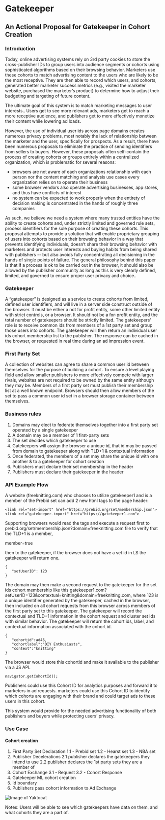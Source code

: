 # Gatekeeper

## An Actional Proposal for Gatekeeper in Cohort Creation 

### Introduction

Today, online advertising systems rely on 3rd party cookies to store the cross-publisher IDs  to group users into audience segments or cohorts using sophisticated algorithms based on their browsing behavior. Marketers use these cohorts to match advertising content to the users who are likely to be the most receptive. They are then able to record which users, and cohorts, generated better marketer success metrics (e.g., visited the marketer website, purchased the marketer’s product) to determine how to adjust their budgeting and targeting of future content.

The ultimate goal of this system is to match marketing messages to user interests.. Users get to see more relevant ads, marketers get to reach a more receptive audience, and publishers get to more effectively monetize their content while lowering ad loads.  

However, the use of individual user ids across page domains creates numerous privacy problems, most notably the lack of relationship between the marketer and the user, specifically for prospects. As a result, there have been numerous proposals to eliminate the practice of sending identifiers from sellers to buyers. However, these proposals often self-contain the process of creating cohorts or groups entirely within a centralized organization, which is problematic for several reasons:

* browsers are not aware of each organizations relationship with each person nor the content matching and analysis use cases every organization relies on to operate their business 
* some browser vendors also operate advertising businesses, app stores, and thus have conflicts of interest 
* no system can be expected to work properly when the entirety of decision making is concentrated in the hands of roughly three companies
 
As such, we believe we need a system where many trusted entities have the ability to create cohorts and, under strictly limited and governed rule sets, process identifiers for the sole purpose of creating these cohorts. This proposal attempts to provide a solution that will enable proprietary grouping of users into cohorts based on their browsing behavior in a way that prevents identifying individuals, doesn’t share their browsing behavior with marketers and protects user interests and buying habits from being shared with publishers -- but also avoids fully concentrating all decisioning in the hands of single points of failure. The general philosophy behind this paper is that if a process is ok to be carried out in the browser, it should also be allowed by the publisher community as long as this is very clearly defined, limited, and governed to ensure proper user privacy and choice..

### Gatekeeper
A “gatekeeper” is designed as a service to create cohorts from limited, defined user identifiers, and will live in a server side construct outside of the browser. It must be either a not for profit entity, some other limited entity with strict controls, or a browser. It should not be a for-profit entity, and the total number of gatekeepers should be strictly limited. The gatekeepers’ role is to receive common ids from members of a 1st party set and group  those users into cohorts.  The gatekeeper will then return an individual user ids cohort membership list to the publisher.  The response can be cached in the browser, or requested in real time during an ad impression event. 
### First Party Set
A collection of websites can agree to share a common user id between themselves for the purpose of building a cohort.  To ensure a level playing field and allow smaller publishers to more effectively compete with larger rivals, websites are not required to be owned by the same entity although they may be.  Members of a first party set must publish their membership list at a well known endpoint.  Browsers should then allow members of the set to pass a common user id set in a browser storage container between themselves.
### Business rules
1. Domains may elect to federate themselves together into a first party set operated by a single gatekeeper
2. A domain may be a member of 1 first-party sets
3. The set decides which gatekeeper to use
4. Gatekeepers will assign the browser a unique id, that id may be passed from domain to gatekeeper along with TLD+1 & contextual information
5. Once federated, the members of a set may share the unique id with one another & to a gatekeeper for cohort creation
6. Publishers must declare their set membership in the header
7. Publishers must declare their gatekeeper in the header
### API Example Flow

A website (freeknitting.com) who chooses to utilize gatekeeper1 and is a member of the Prebid set can add 2 new html tags to the page header:

```
<link rel="set-import" href="https://prebid.org/set/membership.json">
<link rel="gatekeeper-import" href="https://gatekeeper1.com">
```

Supporting browsers would read the tags and execute a request first to prebid.org/set/membership.json?domain=freeknitting.com file to verify that the TLD+1 is a member, 

member=true

then to the gatekeeper, if the browser does not have a set id in LS the gatekeeper will return one. 

```
{
   "setUserID": 123
}
```

The domain may then make a second request to the gatekeeper for the set ids cohort membership like this gatekeeper1.com?setUserID=123&contextual=knitting&domain=freeknitting.com, where 123 is a unique identifier generated by the gatekeeper, cached in the browser, then included on all cohort requests from this browser across members of the first party set to this gatekeeper.  The gatekeeper will record the contextual and TLD+1 information in the cohort request and cluster set Ids with similar behavior.  The gatekeeper will return the cohort ids, label, and contextual information associated with the cohort id.

``` 
{
   "cohortid":ad45,
   "cohortlabel":"DIY Enthusiasts",
   "context":"knitting"
}
```

The browser would store this cohortId and make it available to the publisher via a JS API.

```
navigator.getCohortId();
```

Publishers could use this Cohort ID for analytics purposes and forward it to marketers in ad requests. marketers could use this Cohort ID to identify which cohorts are engaging with their brand and could target ads to these users in this cohort.

This system would provide for the needed advertising functionality of both publishers and buyers while protecting users’ privacy.

### Use Case
#### Cohort creation
1. First Party Set Declaration
  1.1 - Prebid set
  1.2 - Hearst set
  1.3 - NBA set
2. Publisher Decelerations
  2.1 publisher declares the gatekeepers they intend to use
  2.2 publisher declares the 1st party sets they are a member of
3. Cohort Exchange
  3.1 - Request
  3.2 - Cohort Response
4. Gatekeeper ML cohort creation
5. Id boundary
6. Publishers pass cohort information to Ad Exchange

![Image of Yaktocat](https://drive.google.com/file/d/1CO0bX3hi655T7VGGshSYeZn135eqMXog/view?usp=sharing)



Notes:
Users will be able to see which gatekeepers have data on them, and what cohorts they are a part of.
